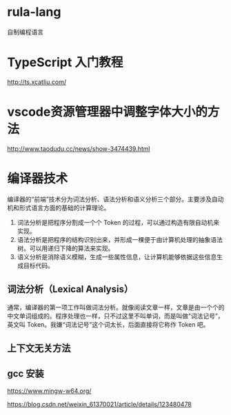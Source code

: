 # rula-lang
自制编程语言

# TypeScript 入门教程
http://ts.xcatliu.com/


# vscode资源管理器中调整字体大小的方法

http://www.taodudu.cc/news/show-3474439.html

# 编译器技术

编译器的“前端”技术分为词法分析、语法分析和语义分析三个部分。主要涉及自动机和形式语言方面的基础的计算理论。

1. 词法分析是把程序分割成一个个 Token 的过程，可以通过构造有限自动机来实现。
2. 语法分析是把程序的结构识别出来，并形成一棵便于由计算机处理的抽象语法树。可以用递归下降的算法来实现。
3. 语义分析是消除语义模糊，生成一些属性信息，让计算机能够依据这些信息生成目标代码。

## 词法分析（Lexical Analysis）

通常，编译器的第一项工作叫做词法分析。就像阅读文章一样，文章是由一个个的中文单词组成的。程序处理也一样，只不过这里不叫单词，而是叫做“词法记号”，英文叫 Token。我嫌“词法记号”这个词太长，后面直接将它称作 Token 吧。

## 上下文无关方法


## gcc 安装

https://www.mingw-w64.org/

https://blog.csdn.net/weixin_61370021/article/details/123480478
